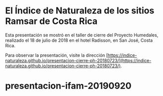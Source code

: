 # El Índice de Naturaleza de los sitios Ramsar de Costa Rica

Esta presentación se mostró en el taller de cierre del Proyecto Humedales, realizado el 18 de julio de 2018 en el hotel Radisson, en San José, Costa Rica.

Para observar la presentación, visite la dirección [https://indice-naturaleza.github.io/presentacion-cierre-ph-20180723/](https://indice-naturaleza.github.io/presentacion-cierre-ph-20180723/).
# presentacion-ifam-20190920

